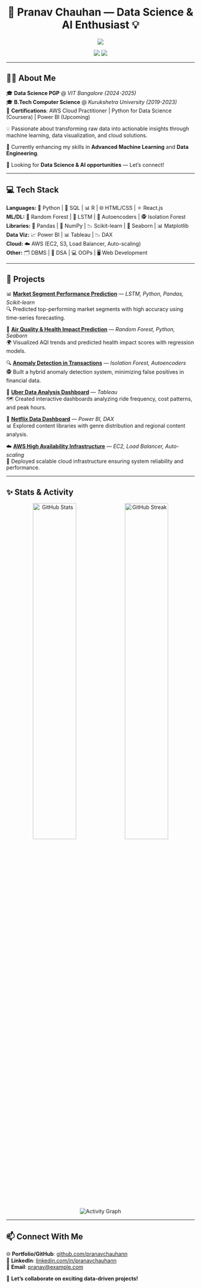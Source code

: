 

<h1 align="center">🚀 Pranav Chauhan — Data Science & AI Enthusiast 💡</h1>  

<p align="center">  
  <img src="https://readme-typing-svg.demolab.com?font=Fira+Code&weight=500&size=22&pause=1000&color=00C4FF&center=true&vCenter=true&width=500&height=45&lines=Aspiring+Data+Scientist;Machine+Learning+%7C+Predictive+Analytics;Power+BI+%7C+Tableau+%7C+Python;Cloud+Computing+%7C+AWS" />  
</p>  

<p align="center">  
  <a href="https://www.linkedin.com/in/pranavchauhann"><img src="https://img.shields.io/badge/LinkedIn-Connect-blue?style=for-the-badge&logo=linkedin"></a>  
  <a href="https://github.com/pranavchauhann"><img src="https://img.shields.io/badge/GitHub-Follow-black?style=for-the-badge&logo=github"></a>  
</p>  

---

## 👨‍💻 About Me  
🎓 **Data Science PGP** @ *VIT Bangalore (2024-2025)*  
🎓 **B.Tech Computer Science** @ *Kurukshetra University (2019-2023)*  
📜 **Certifications**: AWS Cloud Practitioner | Python for Data Science (Coursera) | Power BI (Upcoming)  

💡 Passionate about transforming raw data into actionable insights through machine learning, data visualization, and cloud solutions.  

🌱 Currently enhancing my skills in **Advanced Machine Learning** and **Data Engineering**.  

💼 Looking for **Data Science & AI opportunities** — Let’s connect!  

---

## 💻 Tech Stack  
**Languages:** 🐍 Python | 🐘 SQL | 📊 R | 🌐 HTML/CSS | ⚛️ React.js  
**ML/DL:** 🌳 Random Forest | 🧠 LSTM | 🌌 Autoencoders | 🕵️ Isolation Forest  
**Libraries:** 🐼 Pandas | 🔢 NumPy | 📉 Scikit-learn | 🎨 Seaborn | 📊 Matplotlib  
**Data Viz:** 📈 Power BI | 📊 Tableau | 📉 DAX  
**Cloud:** ☁️ AWS (EC2, S3, Load Balancer, Auto-scaling)  
**Other:** 🗂️ DBMS | 🧠 DSA | 💻 OOPs | 🖥️ Web Development  

---

## 🧠 Projects  
📊 **[Market Segment Performance Prediction](#)** — *LSTM, Python, Pandas, Scikit-learn*  
   🔍 Predicted top-performing market segments with high accuracy using time-series forecasting.  

🌱 **[Air Quality & Health Impact Prediction](#)** — *Random Forest, Python, Seaborn*  
   🌍 Visualized AQI trends and predicted health impact scores with regression models.  

🔍 **[Anomaly Detection in Transactions](#)** — *Isolation Forest, Autoencoders*  
   🕵️ Built a hybrid anomaly detection system, minimizing false positives in financial data.  

🚖 **[Uber Data Analysis Dashboard](#)** — *Tableau*  
   🗺️ Created interactive dashboards analyzing ride frequency, cost patterns, and peak hours.  

🎥 **[Netflix Data Dashboard](#)** — *Power BI, DAX*  
   📊 Explored content libraries with genre distribution and regional content analysis.  

☁️ **[AWS High Availability Infrastructure](#)** — *EC2, Load Balancer, Auto-scaling*  
   🚀 Deployed scalable cloud infrastructure ensuring system reliability and performance.  

---

## ✨ Stats & Activity  
<p align="center">  
  <img src="https://github-readme-stats.vercel.app/api?username=pranavchauhann&show_icons=true&theme=radical" alt="GitHub Stats" width="48%"/>  
  <img src="https://github-readme-streak-stats.herokuapp.com/?user=pranavchauhann&theme=radical" alt="GitHub Streak" width="48%"/>  
</p>  

<p align="center">  
  <img src="https://github-readme-activity-graph.cyclic.app/graph?username=pranavchauhann&theme=redical" alt="Activity Graph" />  
</p>  

---

## 📫 Connect With Me  
🌐 **Portfolio/GitHub**: [github.com/pranavchauhann](https://github.com/pranavchauhann)  
💼 **LinkedIn**: [linkedin.com/in/pranavchauhann](https://www.linkedin.com/in/pranavchauhann)  
📧 **Email**: pranav@example.com  

🚀 **Let’s collaborate on exciting data-driven projects!**  
